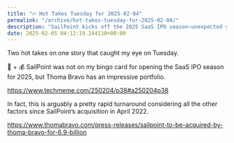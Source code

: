 ```yaml
---
title: "🔥 Hot Takes Tuesday for 2025-02-04"
permalink: "/archive/hot-takes-tuesday-for-2025-02-04/"
description: "SailPoint kicks off the 2025 SaaS IPO season—unexpected yet impressive post-acquisition turnaround!"
date: 2025-02-05 04:12:19.244110+00:00
---
```


<p>Two hot takes on one story that caught my eye on Tuesday.</p><p>📧 + 💰 SailPoint was not on my bingo card for opening the SaaS IPO season for 2025, but Thoma Bravo has an impressive portfolio.</p><p><a target="_blank" rel="noopener noreferrer nofollow" href="https://www.techmeme.com/250204/p38#a250204p38">https://www.techmeme.com/250204/p38#a250204p38</a></p><p>In fact, this is arguably a pretty rapid turnaround considering all the other factors since SailPoint’s acquisition in April 2022.</p><p><a target="_blank" rel="noopener noreferrer nofollow" href="https://www.thomabravo.com/press-releases/sailpoint-to-be-acquired-by-thoma-bravo-for-6.9-billion">https://www.thomabravo.com/press-releases/sailpoint-to-be-acquired-by-thoma-bravo-for-6.9-billion</a></p>